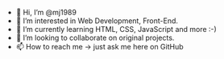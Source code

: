 - 👋 Hi, I’m @mj1989
- 👀 I’m interested in Web Development, Front-End.
- 🌱 I’m currently learning HTML, CSS, JavaScript and more :-)
- 💞️ I’m looking to collaborate on original projects.
- 📫 How to reach me -> just ask me here on GitHub

<!---
mj1989/mj1989 is a ✨ special ✨ repository because its `README.md` (this file) appears on your GitHub profile.
You can click the Preview link to take a look at your changes.
--->
